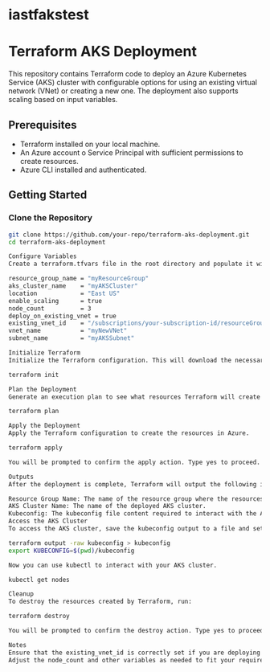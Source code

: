 # iastfakstest

# Terraform AKS Deployment

This repository contains Terraform code to deploy an Azure Kubernetes Service (AKS) cluster with configurable options for using an existing virtual network (VNet) or creating a new one. The deployment also supports scaling based on input variables.

## Prerequisites

- Terraform installed on your local machine.
- An Azure account o Service Principal with sufficient permissions to create resources.
- Azure CLI installed and authenticated. 

## Getting Started

### Clone the Repository

```sh
git clone https://github.com/your-repo/terraform-aks-deployment.git
cd terraform-aks-deployment

Configure Variables
Create a terraform.tfvars file in the root directory and populate it with the necessary values. Here is an example:

resource_group_name = "myResourceGroup"
aks_cluster_name    = "myAKSCluster"
location            = "East US"
enable_scaling      = true
node_count          = 3
deploy_on_existing_vnet = true
existing_vnet_id    = "/subscriptions/your-subscription-id/resourceGroups/your-resource-group/providers/Microsoft.Network/virtualNetworks/your-vnet"
vnet_name           = "myNewVNet"
subnet_name         = "myAKSSubnet"

Initialize Terraform
Initialize the Terraform configuration. This will download the necessary providers and modules.

terraform init

Plan the Deployment
Generate an execution plan to see what resources Terraform will create or modify.

terraform plan

Apply the Deployment
Apply the Terraform configuration to create the resources in Azure.

terraform apply

You will be prompted to confirm the apply action. Type yes to proceed.

Outputs
After the deployment is complete, Terraform will output the following information:

Resource Group Name: The name of the resource group where the resources are deployed.
AKS Cluster Name: The name of the deployed AKS cluster.
Kubeconfig: The kubeconfig file content required to interact with the AKS cluster.
Access the AKS Cluster
To access the AKS cluster, save the kubeconfig output to a file and set the KUBECONFIG environment variable.

terraform output -raw kubeconfig > kubeconfig
export KUBECONFIG=$(pwd)/kubeconfig

Now you can use kubectl to interact with your AKS cluster.

kubectl get nodes

Cleanup
To destroy the resources created by Terraform, run:

terraform destroy

You will be prompted to confirm the destroy action. Type yes to proceed.

Notes
Ensure that the existing_vnet_id is correctly set if you are deploying on an existing VNet.
Adjust the node_count and other variables as needed to fit your requirements.
